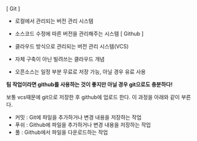 [ Git ]
* 로컬에서 관리되는 버전 관리 시스템 
* 소스코드 수정에 따른 버전을 관리해주는 시스템
[ Github ]

* 클라우드 방식으로 관리되는 버전 관리 시스템(VCS)
* 자체 구축이 아닌 빌려쓰는 클라우드 개념
* 오픈소스는 일정 부분 무료로 저장 가능, 아닐 경우 유료 사용


**팀 작업이라면 github를 사용하는 것이 좋지만 아닐 경우 git으로도 충분하다!**<br>


보통 vcs때문에 git으로 저장한 후 github에 업로드 한다. 이 과정을 아래와 같이 부른다.

* 커밋 : Git에 파일을 추가하거나 변경 내용을 저장하는 작업
* 푸쉬 : Github에 파일을 추가하거나 변경 내용을 저장하는 작업
* 풀 : Github에서 파일을 다운로드하는 작업